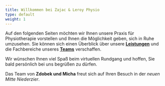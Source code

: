 ```yaml
---
title: Willkommen bei Zajac & Leroy Physio
type: default
weight: 1
---
```


Auf den folgenden Seiten möchten wir Ihnen unsere Praxis für Physiotherapie vorstellen und Ihnen die Möglichkeit geben, sich in Ruhe umzusehen. Sie können sich einen Überblick über unsere [**Leistungen**](/zlp/leistungen/) und die Fachbereiche unseres [**Teams**](/zlp/team/) verschaffen.

Wir wünschen Ihnen viel Spaß beim virtuellen Rundgang und hoffen, Sie bald persönlich bei uns begrüßen zu dürfen.

Das Team von **Zdobek und Micha** freut sich auf Ihren Besuch in der *neuen Mitte Niederzier*.
